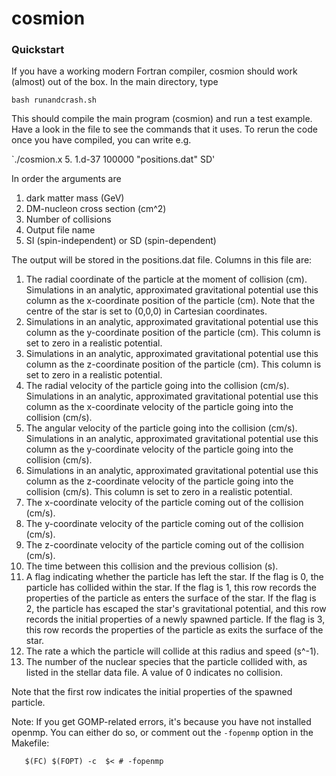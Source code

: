 # cosmion

### Quickstart

If you have a working modern Fortran compiler, cosmion should work (almost) out of the box. In the main directory, type

`bash runandcrash.sh`

This should compile the main program (cosmion) and run a test example. Have a look in the file to see the commands that it uses. To rerun the code once you have compiled, you can write e.g.

`./cosmion.x 5. 1.d-37 100000 "positions.dat" SD'

In order the arguments are 

1) dark matter mass (GeV)
2) DM-nucleon cross section (cm^2)
3) Number of collisions
4) Output file name
5) SI (spin-independent) or SD (spin-dependent)

The output will be stored in the positions.dat file. Columns in this file are: 

1) The radial coordinate of the particle at the moment of collision (cm). Simulations in an analytic, approximated gravitational potential use this column as the x-coordinate position of the particle (cm). Note that the centre of the star is set to (0,0,0) in Cartesian coordinates.
2) Simulations in an analytic, approximated gravitational potential use this column as the y-coordinate position of the particle (cm). This column is set to zero in a realistic potential.
3) Simulations in an analytic, approximated gravitational potential use this column as the z-coordinate position of the particle (cm). This column is set to zero in a realistic potential.
4) The radial velocity of the particle going into the collision (cm/s). Simulations in an analytic, approximated gravitational potential use this column as the x-coordinate velocity of the particle going into the collision (cm/s).
5) The angular velocity of the particle going into the collision (cm/s). Simulations in an analytic, approximated gravitational potential use this column as the y-coordinate velocity of the particle going into the collision (cm/s).
6) Simulations in an analytic, approximated gravitational potential use this column as the z-coordinate velocity of the particle going into the collision (cm/s). This column is set to zero in a realistic potential.
7) The x-coordinate velocity of the particle coming out of the collision (cm/s).
8) The y-coordinate velocity of the particle coming out of the collision (cm/s).
9) The z-coordinate velocity of the particle coming out of the collision (cm/s).
10) The time between this collision and the previous collision (s).
11) A flag indicating whether the particle has left the star. If the flag is 0, the particle has collided within the star. If the flag is 1, this row records the properties of the particle as enters the surface of the star. If the flag is 2, the particle has escaped the star's gravitational potential, and this row records the initial properties of a newly spawned particle. If the flag is 3, this row records the properties of the particle as exits the surface of the star.
12) The rate a which the particle will collide at this radius and speed (s^-1).
13) The number of the nuclear species that the particle collided with, as listed in the stellar data file. A value of 0 indicates no collision.

Note that the first row indicates the initial properties of the spawned particle.

Note: If you get GOMP-related errors, it's because you have not installed openmp. You can either do so, or comment out the `-fopenmp` option in the Makefile:

`	$(FC) $(FOPT) -c  $< # -fopenmp`
